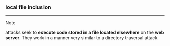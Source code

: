### local file inclusion
---
>[!note]
>attacks seek to **execute code stored in a file located elsewhere** on the **web server**. They work in a manner very similar to a directory traversal attack.